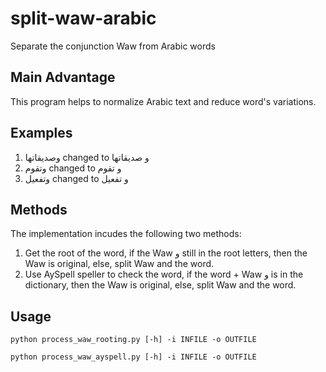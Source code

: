 # split-waw-arabic
Separate the conjunction Waw from Arabic words

## Main Advantage
This program helps to normalize Arabic text and reduce word's variations. 

## Examples
1. وصديقاتها changed to و صديقاتها 
2. وتقوم changed to و تقوم
3. وتفعيل changed to و تفعيل


## Methods
The implementation incudes the following two methods: 
1. Get the root of the word, if the Waw و still in the root letters, then the Waw is original, else, split Waw and the word.
2. Use AySpell speller to check the word, if the word + Waw و is in the dictionary, then the Waw is original, else, split Waw and the word. 

## Usage
```python process_waw_rooting.py [-h] -i INFILE -o OUTFILE```

```python process_waw_ayspell.py [-h] -i INFILE -o OUTFILE```
